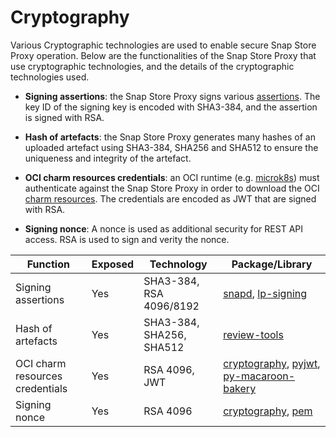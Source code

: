 # Cryptography

Various Cryptographic technologies are used to enable secure Snap Store Proxy operation.
Below are the functionalities of the Snap Store Proxy that use cryptographic technologies,
and the details of the cryptographic technologies used.

- **Signing assertions**: the Snap Store Proxy signs various
[assertions](https://ubuntu.com/core/docs/reference/assertions).
The key ID of the signing key is encoded with SHA3-384, and the assertion is signed with RSA.

- **Hash of artefacts**: the Snap Store Proxy generates many hashes of an uploaded artefact
using SHA3-384, SHA256 and SHA512 to ensure the uniqueness and integrity of the artefact.

- **OCI charm resources credentials**: an OCI runtime
(e.g. [microk8s](https://microk8s.io/docs)) must authenticate against the Snap Store Proxy
in order to download the OCI [charm resources](https://juju.is/docs/juju/charm-resource).
The credentials are encoded as JWT that are signed with RSA.

- **Signing nonce**: A nonce is used as additional security for REST API access.
RSA is used to sign and verity the nonce.


| Function                     | Exposed | Technology               | Package/Library                                                                                                                                                                  |
|---------------------------------|---------|--------------------------|----------------------------------------------------------------------------------------------------------------------------------------------------------------------------------|
| Signing assertions              | Yes     | SHA3-384, RSA 4096/8192  | [snapd](https://github.com/canonical/snapd), [lp-signing](https://launchpad.net/lp-signing)                                                                                      |
| Hash of artefacts               | Yes     | SHA3-384, SHA256, SHA512 | [review-tools](https://launchpad.net/review-tools)                                                                                                                               |
| OCI charm resources credentials | Yes     | RSA 4096, JWT            | [cryptography](https://github.com/pyca/cryptography), [pyjwt](https://github.com/jpadilla/pyjwt), [py-macaroon-bakery](https://github.com/go-macaroon-bakery/py-macaroon-bakery) |
| Signing nonce                   | Yes     | RSA 4096                 | [cryptography](https://github.com/pyca/cryptography), [pem](https://github.com/hynek/pem)                                                                                        |
